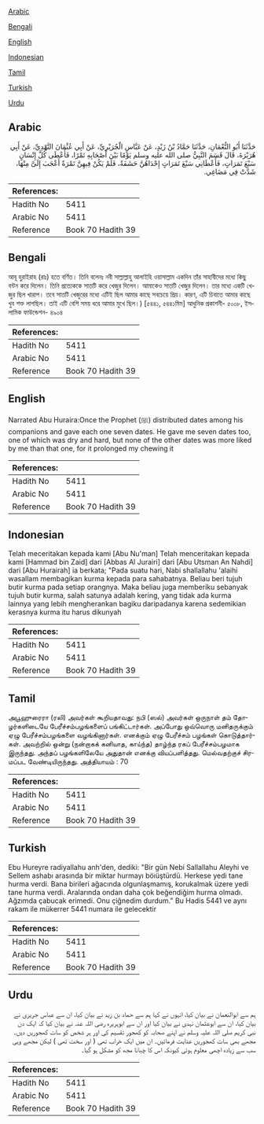 [Arabic](#arabic)

[Bengali](#bengali)

[English](#english)

[Indonesian](#indonesian)

[Tamil](#tamil)

[Turkish](#turkish)

[Urdu](#urdu)

## Arabic


<div dir="rtl" lang="ar" style={{fontSize:'larger',backgroundColor:'#f8f9fa',padding:20}}>
حَدَّثَنَا أَبُو النُّعْمَانِ، حَدَّثَنَا حَمَّادُ بْنُ زَيْدٍ، عَنْ عَبَّاسٍ الْجُرَيْرِيِّ، عَنْ أَبِي عُثْمَانَ النَّهْدِيِّ، عَنْ أَبِي هُرَيْرَةَ، قَالَ قَسَمَ النَّبِيُّ صلى الله عليه وسلم يَوْمًا بَيْنَ أَصْحَابِهِ تَمْرًا، فَأَعْطَى كُلَّ إِنْسَانٍ سَبْعَ تَمَرَاتٍ، فَأَعْطَانِي سَبْعَ تَمَرَاتٍ إِحْدَاهُنَّ حَشَفَةٌ، فَلَمْ يَكُنْ فِيهِنَّ تَمْرَةٌ أَعْجَبَ إِلَىَّ مِنْهَا، شَدَّتْ فِي مَضَاغِي‏.‏
</div>
<div style={{backgroundColor:'#f8f9fa',padding:20, marginBottom: 10}}><table> <thead> <tr> <th>References:</th> <th></th> </tr> </thead> <tbody><tr><td>Hadith No</td><td>5411</td></tr><tr><td>Arabic No</td><td>5411</td></tr><tr><td>Reference</td><td>Book 70 Hadith 39</td></tr></tbody></table></div>

## Bengali


<div dir="ltr" lang="bn" style={{fontSize:'larger',backgroundColor:'#f8f9fa',padding:20}}>
আবূ হুরাইরাহ (রাঃ) হতে বর্ণিত। তিনি বলেনঃ নবী সাল্লাল্লাহু আলাইহি ওয়াসাল্লাম একদিন তাঁর সাহাবীদের মধ্যে কিছু বন্টন করে দিলেন। তিনি প্রত্যেককে সাতটি করে খেজুর দিলেন। আমাকেও সাতটি খেজুর দিলেন। তার মধ্যে একটি খেজুর ছিল খারাপ। তবে সাতটি খেজুরের মধ্যে এটিই ছিল আমার কাছে সবচেয়ে প্রিয়। কারণ, এটি চিবাতে আমার কাছে খুব শক্ত লাগছিল। তাই এটি বেশি সময় ধরে আমার মুখে ছিল।) [৫৪৪১, ৫৪৪১মিম] আধুনিক প্রকাশনী- ৫০০৮, ইসলামিক ফাউন্ডেশন- ৪৯০৪
</div>
<div style={{backgroundColor:'#f8f9fa',padding:20, marginBottom: 10}}><table> <thead> <tr> <th>References:</th> <th></th> </tr> </thead> <tbody><tr><td>Hadith No</td><td>5411</td></tr><tr><td>Arabic No</td><td>5411</td></tr><tr><td>Reference</td><td>Book 70 Hadith 39</td></tr></tbody></table></div>

## English


<div dir="ltr" lang="en" style={{fontSize:'larger',backgroundColor:'#f8f9fa',padding:20}}>
Narrated Abu Huraira:Once the Prophet (ﷺ) distributed dates among his companions and gave each one seven dates. He gave me seven dates too, one of which was dry and hard, but none of the other dates was more liked by me than that one, for it prolonged my chewing it
</div>
<div style={{backgroundColor:'#f8f9fa',padding:20, marginBottom: 10}}><table> <thead> <tr> <th>References:</th> <th></th> </tr> </thead> <tbody><tr><td>Hadith No</td><td>5411</td></tr><tr><td>Arabic No</td><td>5411</td></tr><tr><td>Reference</td><td>Book 70 Hadith 39</td></tr></tbody></table></div>

## Indonesian


<div dir="ltr" lang="id" style={{fontSize:'larger',backgroundColor:'#f8f9fa',padding:20}}>
Telah meceritakan kepada kami [Abu Nu'man] Telah menceritakan kepada kami [Hammad bin Zaid] dari [Abbas Al Jurairi] dari [Abu Utsman An Nahdi] dari [Abu Hurairah] ia berkata; "Pada suatu hari, Nabi shallallahu 'alaihi wasallam membagikan kurma kepada para sahabatnya. Beliau beri tujuh butir kurma pada setiap orangnya. Maka beliau juga memberiku sebanyak tujuh butir kurma, salah satunya adalah kering, yang tidak ada kurma lainnya yang lebih mengherankan bagiku daripadanya karena sedemikian kerasnya kurma itu harus dikunyah
</div>
<div style={{backgroundColor:'#f8f9fa',padding:20, marginBottom: 10}}><table> <thead> <tr> <th>References:</th> <th></th> </tr> </thead> <tbody><tr><td>Hadith No</td><td>5411</td></tr><tr><td>Arabic No</td><td>5411</td></tr><tr><td>Reference</td><td>Book 70 Hadith 39</td></tr></tbody></table></div>

## Tamil


<div dir="ltr" lang="ta" style={{fontSize:'larger',backgroundColor:'#f8f9fa',padding:20}}>
அபூஹுரைரா (ரலி) அவர்கள் கூறியதாவது: நபி (ஸல்) அவர்கள் ஒருநாள் தம் தோழர்களிடையே பேரீச்சம்பழங்களைப் பங்கிட்டார்கள். அப்போது ஒவ்வொரு மனிதருக்கும் ஏழு பேரீச்சம்பழங்களை வழங்கினார்கள். எனக்கும் ஏழு பேரீச்சம் பழங்கள் கொடுத்தார்கள். அவற்றில் ஒன்று (நன்றாகக் கனியாத, காய்ந்த) தாழ்ந்த ரகப் பேரீச்சம்பழமாக இருந்தது. அந்தப் பழங்களிலேயே அதுதான் எனக்கு வியப்பளித்தது. மெல்வதற்குச் சிரமப்பட வேண்டியிருந்தது. அத்தியாயம் : 70
</div>
<div style={{backgroundColor:'#f8f9fa',padding:20, marginBottom: 10}}><table> <thead> <tr> <th>References:</th> <th></th> </tr> </thead> <tbody><tr><td>Hadith No</td><td>5411</td></tr><tr><td>Arabic No</td><td>5411</td></tr><tr><td>Reference</td><td>Book 70 Hadith 39</td></tr></tbody></table></div>

## Turkish


<div dir="ltr" lang="tr" style={{fontSize:'larger',backgroundColor:'#f8f9fa',padding:20}}>
Ebu Hureyre radiyallahu anh'den, dediki: "Bir gün Nebi Sallallahu Aleyhi ve Sellem ashabı arasında bir miktar hurmayı böıüştürdü. Herkese yedi tane hurma verdi. Bana birileri ağacında olgunlaşmamış, korukalmak üzere yedi tane hurma verdi. Aralarında ondan daha çok beğendiğim hurma olmadı. Ağzımda çabucak erimedi. Onu çiğnedim durdum." Bu Hadis 5441 ve aynı rakam ile mükerrer 5441 numara ile gelecektir
</div>
<div style={{backgroundColor:'#f8f9fa',padding:20, marginBottom: 10}}><table> <thead> <tr> <th>References:</th> <th></th> </tr> </thead> <tbody><tr><td>Hadith No</td><td>5411</td></tr><tr><td>Arabic No</td><td>5411</td></tr><tr><td>Reference</td><td>Book 70 Hadith 39</td></tr></tbody></table></div>

## Urdu


<div dir="rtl" lang="ur" style={{fontSize:'larger',backgroundColor:'#f8f9fa',padding:20}}>
ہم سے ابوالنعمان نے بیان کیا، انہوں نے کہا ہم سے حماد بن زید نے بیان کیا، ان سے عباس جریری نے بیان کیا، ان سے ابوعثمان نہدی نے بیان کیا اور ان سے ابوہریرہ رضی اللہ عنہ نے بیان کیا کہ ایک دن نبی کریم صلی اللہ علیہ وسلم نے اپنے صحابہ کو کھجور تقسیم کی اور ہر شخص کو سات کھجوریں دیں۔ مجھے بھی سات کھجوریں عنایت فرمائیں۔ ان میں ایک خراب تھی ( اور سخت تھی ) لیکن مجھے وہی سب سے زیادہ اچھی معلوم ہوئی کیونکہ اس کا چبانا مجھ کو مشکل ہو گیا۔
</div>
<div style={{backgroundColor:'#f8f9fa',padding:20, marginBottom: 10}}><table> <thead> <tr> <th>References:</th> <th></th> </tr> </thead> <tbody><tr><td>Hadith No</td><td>5411</td></tr><tr><td>Arabic No</td><td>5411</td></tr><tr><td>Reference</td><td>Book 70 Hadith 39</td></tr></tbody></table></div>